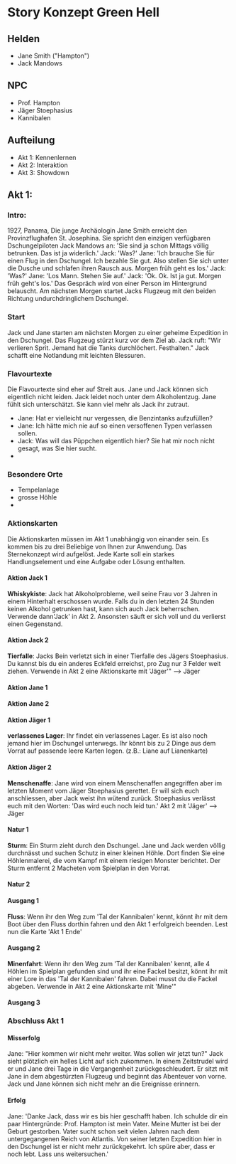# Story Konzept Green Hell

## Helden
* Jane Smith ("Hampton")
* Jack Mandows

## NPC
* Prof. Hampton
* Jäger Stoephasius
* Kannibalen

## Aufteilung
* Akt 1: Kennenlernen
* Akt 2: Interaktion
* Akt 3: Showdown

## Akt 1:

### Intro:

1927, Panama, Die junge Archäologin Jane Smith erreicht den Provinzflughafen St. Josephina. Sie spricht den einzigen verfügbaren Dschungelpiloten Jack Mandows an: 'Sie sind ja schon Mittags völlig betrunken. Das ist ja widerlich.' Jack: 'Was?' Jane: 'Ich brauche Sie für einen Flug in den Dschungel. Ich bezahle Sie gut. Also stellen Sie sich unter die Dusche und schlafen ihren Rausch aus. Morgen früh geht es los.' Jack: 'Was?' Jane: 'Los Mann. Stehen Sie auf.' Jack: 'Ok. Ok. Ist ja gut. Morgen früh geht's los.' Das Gespräch wird von einer Person im Hintergrund belauscht. Am nächsten Morgen startet Jacks Flugzeug mit den beiden Richtung undurchdringlichem Dschungel.

### Start 

Jack und Jane starten am nächsten Morgen zu einer geheime Expedition in den Dschungel.  Das Flugzeug stürzt kurz vor dem Ziel ab. Jack ruft: "Wir verlieren Sprit. Jemand hat die Tanks durchlöchert. Festhalten." Jack schafft eine Notlandung mit leichten Blessuren.

### Flavourtexte

Die Flavourtexte sind eher auf Streit aus. Jane und Jack können sich eigentlich nicht leiden.
Jack leidet noch unter dem Alkoholentzug. Jane fühlt sich unterschätzt. Sie kann viel mehr als Jack ihr zutraut.

* Jane: Hat er vielleicht nur vergessen, die Benzintanks aufzufüllen?
* Jane: Ich hätte mich nie auf so einen versoffenen Typen verlassen sollen.
* Jack: Was will das Püppchen eigentlich hier? Sie hat mir noch nicht gesagt, was Sie hier sucht.
* 

### Besondere Orte 

* Tempelanlage
* grosse Höhle 
* 

### Aktionskarten 

Die Aktionskarten müssen im Akt 1 unabhängig von einander sein. Es kommen bis zu drei Beliebige von Ihnen zur Anwendung. Das Sternekonzept wird aufgelöst. Jede Karte soll ein starkes Handlungselement und eine Aufgabe oder Lösung enthalten.

#### Aktion Jack 1

__Whiskykiste__: Jack hat Alkoholprobleme, weil seine Frau vor 3 Jahren in einem Hinterhalt erschossen wurde. Falls du in den letzten 24 Stunden keinen Alkohol getrunken hast, kann sich auch Jack beherrschen. Verwende dann'Jack' in Akt 2. Ansonsten säuft er sich voll und du verlierst einen Gegenstand.

#### Aktion Jack 2

__Tierfalle__: Jacks Bein verletzt sich in einer Tierfalle des Jägers Stoephasius. Du kannst bis du ein anderes Eckfeld erreichst, pro Zug nur 3 Felder weit ziehen. Verwende in Akt 2 eine Aktionskarte mit 'Jäger'"
--> Jäger 

#### Aktion Jane 1

#### Aktion Jane 2

#### Aktion Jäger 1

__verlassenes Lager__: Ihr findet ein verlassenes Lager. Es ist also noch jemand hier im Dschungel unterwegs. Ihr könnt bis zu 2 Dinge aus dem Vorrat auf passende leere Karten legen. (z.B.: Liane auf Lianenkarte)

#### Aktion Jäger 2

__Menschenaffe__: Jane wird von einem Menschenaffen angegriffen aber im letzten Moment vom Jäger Stoephasius gerettet. Er will sich euch anschliessen, aber Jack weist ihn wütend zurück. Stoephasius verlässt euch mit den Worten: 'Das wird euch noch leid tun.' Akt 2 mit 'Jäger'
--> Jäger 

#### Natur 1

__Sturm__: Ein Sturm zieht durch den Dschungel. Jane und Jack werden völlig durchnässt und suchen Schutz in einer kleinen Höhle. Dort finden Sie eine Höhlenmalerei, die vom Kampf mit einem riesigen Monster berichtet. Der Sturm entfernt 2 Macheten vom Spielplan in den Vorrat.

#### Natur 2

#### Ausgang 1

__Fluss__: Wenn ihr den Weg zum 'Tal der Kannibalen' kennt, könnt ihr mit dem Boot über den Fluss dorthin fahren und den Akt 1 erfolgreich beenden. Lest nun die Karte 'Akt 1 Ende'

#### Ausgang 2

__Minenfahrt__: Wenn ihr den Weg zum 'Tal der Kannibalen' kennt, alle 4 Höhlen im Spielplan gefunden sind und ihr eine Fackel besitzt, könnt ihr mit einer Lore in das 'Tal der Kannibalen' fahren. Dabei musst du die Fackel abgeben. Verwende in Akt 2 eine Aktionskarte mit 'Mine'"

#### Ausgang 3

### Abschluss Akt 1



#### Misserfolg
Jane: "Hier kommen wir nicht mehr weiter. Was sollen wir jetzt tun?"
Jack sieht plötzlich ein helles Licht auf sich zukommen. In einem Zeitstrudel wird er und Jane drei Tage in die Vergangenheit zurückgeschleudert. Er sitzt mit Jane in dem abgestürzten Flugzeug und beginnt das Abenteuer von vorne. Jack und Jane können sich nicht mehr an die Ereignisse erinnern.

#### Erfolg
Jane: 'Danke Jack, dass wir es bis hier geschafft haben. Ich schulde dir ein paar Hintergründe: Prof. Hampton ist mein Vater. Meine Mutter ist bei der Geburt gestorben. Vater sucht schon seit vielen Jahren nach dem untergegangenen Reich von Atlantis. Von seiner letzten Expedition hier in den Dschungel ist er nicht mehr zurückgekehrt. Ich spüre aber, dass er noch lebt. Lass uns weitersuchen.'